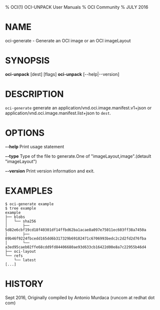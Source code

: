 % OCI(1) OCI-UNPACK User Manuals
% OCI Community
% JULY 2016
# NAME
oci-generate \- Generate an OCI image or an OCI imageLayout

# SYNOPSIS
**oci-unpack** [dest] [flags]
**oci-unpack** [--help|--version]

# DESCRIPTION
`oci-generate` generate an application/vnd.oci.image.manifest.v1+json or application/vnd.oci.image.manifest.list+json to `dest`.

# OPTIONS
**--help**
  Print usage statement

**--type**
  Type of the file to generate.One of "imageLayout,image".(detault "imageLayout")

**--version**
  Print version information and exit.

# EXAMPLES
```
$ oci-generate example
$ tree example
example
├── blobs
│   └── sha256
│       ├── 5d82e6cbf19cd18f40301df14ffbd62ba1acae8a097e75011ec603ff38a7450a
│       ├── 89b46f9224fbcedd165dd6b317329b69182471c6706993bedc2c2d2fd2d76fba
│       └── a3ed95caeb02ffe68cdd9fd84406680ae93d633cb16422d00e8a7c22955b46d4
├── oci-layout
└── refs
    └── latest
[...]
```
# HISTORY
Sept 2016, Originally compiled by Antonio Murdaca (runcom at redhat dot com)
